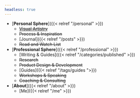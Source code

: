 ```yaml
---
headless: true
---
```


- [**Personal Sphere**]({{< relref "/personal" >}})
  - ~~[Visual Artistry]()~~
  - ~~Process & Inspiration~~
  - [Journal]({{< relref "/posts" >}})
  - ~~Read and Watch List~~
- [**Professional Sphere**]({{< relref "/professional" >}})
  - [Writing & Guides]({{< relref "/categories/published" >}})
  - ~~Research~~
  - ~~Product Design & Development~~
  - [Guides]({{< relref "/tags/guides ">}})
  - ~~Workshops & Speaking~~
  - ~~Coaching & Consulting~~
- [**About**]({{< relref "/about" >}})
  - [Me]({{< relref "/me" >}})


<!-- - [Table of Contents]({{< relref "/docs/example/table-of-contents" >}})
  - [With ToC]({{< relref "/docs/example/table-of-contents/with-toc" >}})
  - [Without ToC]({{< relref "/docs/example/table-of-contents/without-toc" >}})
- [Collapsed]({{< relref "/docs/example/collapsed" >}})
  - [3rd]({{< relref "/docs/example/collapsed/3rd-level" >}})
    - [4th]({{< relref "/docs/example/collapsed/3rd-level/4th-level" >}}) -->